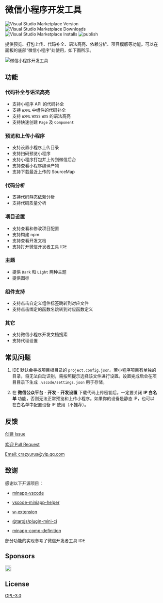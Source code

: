 # 微信小程序开发工具

![Visual Studio Marketplace Version](https://img.shields.io/visual-studio-marketplace/v/crazyurus.miniprogram-vscode-extension) ![Visual Studio Marketplace Downloads](https://img.shields.io/visual-studio-marketplace/d/crazyurus.miniprogram-vscode-extension) ![Visual Studio Marketplace Installs](https://img.shields.io/visual-studio-marketplace/i/crazyurus.miniprogram-vscode-extension)
![publish](https://github.com/crazyurus/miniprogram-vscode-extension/actions/workflows/build.yml/badge.svg)

提供预览、打包上传、代码补全、语法高亮、依赖分析、项目模版等功能。可以在面板的底部“微信小程序”处使用，如下图所示。

![微信小程序开发工具](https://sf3-cn.feishucdn.com/obj/eden-cn/eseh7nupevhps/miniprogram-vscode-extension/analyse-viewer.png)

## 功能

### 代码补全与语法高亮

- 支持小程序 API 的代码补全
- 支持 `WXML` 中组件的代码补全
- 支持 `WXML` `WXSS` `WXS` 的语法高亮
- 支持快速创建 `Page` 及 `Component`

### 预览和上传小程序

- 支持设置小程序上传目录
- 支持扫码预览小程序
- 支持小程序打包并上传到微信后台
- 支持查看小程序编译产物
- 支持下载最近上传的 SourceMap

### 代码分析

- 支持代码静态依赖分析
- 支持代码质量分析

### 项目设置

- 支持查看和修改项目配置
- 支持构建 npm
- 支持查看开发文档
- 支持打开微信开发者工具 IDE

### 主题

- 提供 `Dark` 和 `Light` 两种主题
- 提供图标

### 组件支持

- 支持点击自定义组件标签跳转到对应文件
- 支持点击绑定的函数名跳转到对应函数定义

### 其它

- 支持微信小程序开发文档搜索
- 支持代理设置

## 常见问题

1. IDE 默认会寻找项目根目录的 `project.config.json`。若小程序项目有单独的目录，将无法自动识别，需按照提示选择该文件进行设置。设置完成后会在项目目录下生成 `.vscode/settings.json` 用于存储。

1. 在 **微信公众平台** - **开发** - **开发设置** 下载代码上传密钥后，一定要关闭 **IP 白名单** 功能，否则无法正常预览和上传小程序。如果你的设备是静态 IP，也可以在白名单中配置设备 IP 使用（不推荐）。

## 反馈

[创建 Issue](https://github.com/crazyurus/miniprogram-vscode-extension/issues)

[欢迎 Pull Request](https://github.com/crazyurus/miniprogram-vscode-extension/pulls)

[Email: crazyurus@vip.qq.com](mailto:crazyurus@vip.qq.com)

## 致谢

感谢以下开源项目：

- [minapp-vscode](https://github.com/wx-minapp/minapp-vscode)

- [vscode-miniapp-helper](https://github.com/overtrue/vscode-miniapp-helper)

- [w-extension](https://github.com/masterZSH/w-extension)

- [@tarojs/plugin-mini-ci](https://github.com/NervJS/taro/blob/next/packages/taro-plugin-mini-ci)

- [minapp-comp-definition](https://github.com/wjf2016/minapp-comp-definition)

部分功能的实现参考了微信开发者工具 IDE

## Sponsors

[<img src="https://api.gitsponsors.com/api/badge/img?id=253479665" height="20">](https://api.gitsponsors.com/api/badge/link?p=4oyuuh+T4CPkdXE6njcvP2ZSJQQ48zPfndQxQH8JJ0KAweh9Pws3HCZzWYoTcEpp2I9Ho3CThyaKPvWhSTtq2nrC0hRwROubwdc4+TXY3if7q52q9nAvFFuE1i8Core1fmf24CN992ccLIbCSnUuNw==)

## License

[GPL-3.0](https://github.com/crazyurus/miniprogram-vscode-extension/blob/master/LICENSE)
